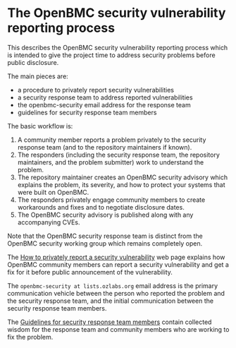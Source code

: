 # The OpenBMC security vulnerability reporting process

This describes the OpenBMC security vulnerability reporting process
which is intended to give the project time to address security
problems before public disclosure.

The main pieces are:
 - a procedure to privately report security vulnerabilities
 - a security response team to address reported vulnerabilities
 - the openbmc-security email address for the response team
 - guidelines for security response team members

The basic workflow is:
 1. A community member reports a problem privately to the security
    response team (and to the repository maintainers if known).
 2. The responders (including the security response team, the
    repository maintainers, and the problem submitter) work to
    understand the problem.
 3. The repository maintainer creates an OpenBMC security advisory
    which explains the problem, its severity, and how to protect your
    systems that were built on OpenBMC.
 4. The responders privately engage community members to create
    workarounds and fixes and to negotiate disclosure dates.
 5. The OpenBMC security advisory is published along with any
    accompanying CVEs.

Note that the OpenBMC security response team is distinct from the
OpenBMC security working group which remains completely open.

The [How to privately report a security vulnerability](./how-to-report-a-security-vulnerability.md)
web page explains how OpenBMC community members can report a security
vulnerability and get a fix for it before public announcement of the
vulnerability.

The `openbmc-security at lists.ozlabs.org` email address is the primary
communication vehicle between the person who reported the problem and
the security response team, and the initial communication between the
security response team members.

The [Guidelines for security response team members](./obmc-security-response-team-guidelines.md)
contain collected wisdom for the response team and community members
who are working to fix the problem.
